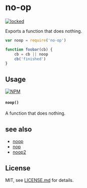 # no-op

[![locked](http://badges.github.io/stability-badges/dist/locked.svg)](http://github.com/badges/stability-badges)

Exports a function that does nothing. 

```js
var noop = require('no-op')

function foobar(cb) {
    cb = cb || noop
    cb('finished')
}
```

## Usage

[![NPM](https://nodei.co/npm/no-op.png)](https://nodei.co/npm/no-op/)

#### `noop()`

A function that does nothing.

## see also

- [noop](https://www.npmjs.org/package/noop)
- [nop](https://github.com/supershabam/nop)
- [noop2](https://github.com/yoshuawuyts/noop2)

## License

MIT, see [LICENSE.md](http://github.com/mattdesl/no-op/blob/master/LICENSE.md) for details.
